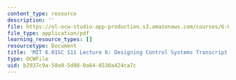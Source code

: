 ```yaml
---
content_type: resource
description: ''
file: https://ol-ocw-studio-app-production.s3.amazonaws.com/courses/6-01sc-introduction-to-electrical-engineering-and-computer-science-i-spring-2011/b2937c9a50a95d980a646530a424ca7c_MIT6_01SC_S11_lec06_300k.pdf
file_type: application/pdf
learning_resource_types: []
resourcetype: Document
title: 'MIT 6.01SC S11 Lecture 6: Designing Control Systems Transcript'
type: OCWFile
uid: b2937c9a-50a9-5d98-0a64-6530a424ca7c
---
```

